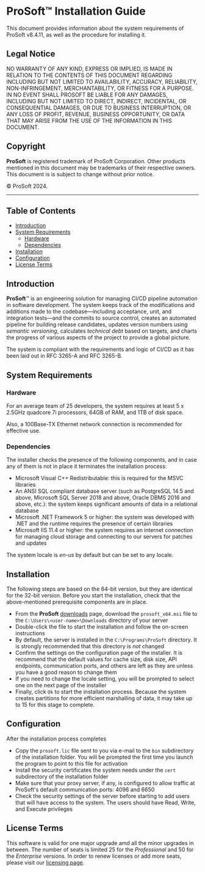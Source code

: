 # __ProSoft__&trade; Installation Guide

This document provides information about the system requirements of ProSoft v8.4.11, as well as the procedure for installing it.

## Legal Notice

NO WARRANTY OF ANY KIND, EXPRESS OR IMPLIED, IS MADE IN RELATION TO THE CONTENTS OF THIS DOCUMENT REGARDING INCLUDING BUT NOT LIMITED TO AVAILABILITY, ACCURACY, RELIABILITY, NON-INFRINGEMENT, MERCHANTABILITY, OR FITNESS FOR A PURPOSE. IN NO EVENT SHALL PROSOFT BE LIABLE FOR ANY DAMAGES, INCLUDING BUT NOT LIMITED TO DIRECT, INDIRECT, INCIDENTAL, OR CONSEQUENTIAL DAMAGES, OR DUE TO BUSINESS INTERRUPTION, OR ANY LOSS OF PROFIT, REVENUE, BUSINESS OPPORTUNITY, OR DATA THAT MAY ARISE FROM THE USE OF THE INFORMATION IN THIS DOCUMENT.

## Copyright

__ProSoft__ is registered trademark of ProSoft Corporation. Other products mentioned in this document may be trademarks of their respective owners. This document is is subject to change without prior notice.

&copy; ProSoft 2024.

---

## Table of Contents

* [Introduction](#introduction)
* [System Requirements](#system-requirements)
  * [Hardware](#hardware)
  * [Dependencies](#dependencies)
* [Installation](#installation)
* [Configuration](#configuration)
* [License Terms](#license-terms)

## Introduction

__ProSoft__&trade; is an engineering solution for managing CI/CD pipeline automation in software development. The system keeps track of the modifications and additions made to the codebase&mdash;including acceptance, unit, and integration tests&mdash;and the commits to source control, creates an automated pipeline for building release candidates, updates version numbers using *semantic versioning*, calculates *technical debt* based on targets, and charts the progress of various aspects of the project to provide a global picture.

The system is compliant with the requirements and logic of CI/CD as it has been laid out in RFC 3265-A and RFC 3265-B.

## System Requirements

### Hardware

For an average team of 25 developers, the system requires at least 5 x 2.5GHz quadcore 7i processors, 64GB of RAM, and 1TB of disk space.

Also, a 100Base-TX Ethernet network connection is recommended for effective use.

### Dependencies

The installer checks the presence of the following components, and in case any of them is not in place it terminates the installation process:

* Microsoft Visual C++ Redistributable: this is required for the MSVC libraries
* An ANSI SQL compliant database server (such as PostgreSQL 14.5 and above, Microsoft SQL Server 2018 and above, Oracle DBMS 2016 and above, etc.): the system keeps significant amounts of data in a relational database
* Microsoft .NET Framework 5 or higher: the system was developed with .NET and the runtime requires the presence of certain libraries
* Microsoft IIS 11.4 or higher: the system requires an internet connection for managing cloud storage and connecting to our servers for patches and updates

The system locale is *en-us* by default but can be set to any locale.

## Installation

The following steps are based on the 64-bit version, but they are identical for the 32-bit version. Before you start the installation, check that the above-mentioned prerequisite components are in place.

* From the __ProSoft__ [downloads](https://www.prosoft.com/downloads) page, download the `prosoft_x64.msi` file to the `C:\Users\<user-name>\Downloads` directory of your server
* Double-click the file to start the installation and follow the on-screen instructions
* By default, the server is installed in the `C:\Programs\ProSoft` directory. It is strongly recommended that this directory is *not* changed
* Confirm the settings on the configuration page of the installer. It is recommend that the default values for cache size, disk size, API endpoints, communication ports, and others are left as they are unless you have a good reason to change them
* If you need to change the locale setting, you will be prompted to select one on the next page of the installer
* Finally, click `Ok` to start the installation process. Because the system creates partitions for more efficient marshalling of data, it may take up to 15 for this stage to complete.

## Configuration

After the installation process completes

* Copy the `prosoft.lic` file sent to you via e-mail to the `bin` subdirectory of the installation folder. You will be prompted the first time you launch the program to point to this file for activation
* Install the security certificates the system needs under the `cert` subdirectory of the installation folder
* Make sure that your proxy server, if any, is configured to allow traffic at ProSoft's default communication ports: 4096 and 6650
* Check the security settings of the server before starting to add users that will have access to the system. The users should have Read, Write, and Execute privileges

## License Terms

This software is valid for one major upgrade amd all the minor upgrades in between. The number of seats is limited 25 for the *Professional* and 50 for the *Enterprise* versions. In order to renew licenses or add more seats, please visit our [licensing page](https://www.profost.com/licensing).
